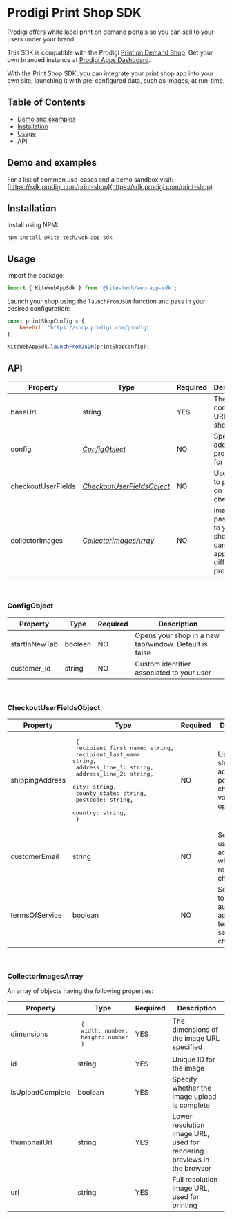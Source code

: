 # Prodigi Print Shop SDK

[Prodigi](https://www.prodigi.com/) offers white label print on demand portals so you can sell to your users under your brand. 

This SDK is compatible with the Prodigi [Print on Demand Shop](https://shop.prodigi.com). Get your own branded instance at [Prodigi Apps Dashboard](https://dashboard.prodigi.com/apps).

With the Print Shop SDK, you can integrate your print shop app into your own site, launching it with pre-configured data, such as images, at run-time.

## Table of Contents
- [Demo and examples](#demo-and-examples)
- [Installation](#installation)
- [Usage](#usage)
- [API](#api)

## Demo and examples

For a list of common use-cases and a demo sandbox visit: [https://sdk.prodigi.com/print-shop](https://sdk.prodigi.com/print-shop)

## Installation

Install using NPM:

```
npm install @kite-tech/web-app-sdk
```

## Usage

<!-- If installed using npm, import the package: -->
Import the package:
```js
import { KiteWebAppSdk } from '@kite-tech/web-app-sdk';
```
Launch your shop using the `launchFromJSON` function and pass in your desired configuration:
```js
const printShopConfig = {
    baseUrl: 'https://shop.prodigi.com/prodigi'
};

KiteWebAppSdk.launchFromJSON(printShopConfig);
```

## API

| Property           | Type                                                    | Required | Description                                                             |
|--------------------|---------------------------------------------------------|----------|-------------------------------------------------------------------------|
| baseUrl            | string                                                  | YES      | The complete URL of your shop                                           |
| config             | [_ConfigObject_](#ConfigObject)                         | NO       | Specify additional properties for launch                                |
| checkoutUserFields | [_CheckoutUserFieldsObject_](#CheckoutUserFieldsObject) | NO       | User details to populate on checkout                                    |
| collectorImages    | [_CollectorImagesArray_](#CollectorImagesArray)         | NO       | Images passed in to your shop that can be applied to different products |

<br>

### ConfigObject

| Property      | Type    | Required | Description                                           |
|---------------|---------|----------|-------------------------------------------------------|
| startInNewTab | boolean | NO       | Opens your shop in a new tab/window. Default is false |
| customer_id   | string  | NO       | Custom identifier associated to your user             |

<br>

### CheckoutUserFieldsObject

| Property        | Type                                                                                                                                                                                                                                            | Required | Description                                                            |
|-----------------|-------------------------------------------------------------------------------------------------------------------------------------------------------------------------------------------------------------------------------------------------|----------|------------------------------------------------------------------------|
| shippingAddress | <pre> {<br>   recipient_first_name: string,<br>   recipient_last_name: string,<br>   address_line_1: string,<br>   address_line_2: string,<br>   city: string,<br>   county_state: string,<br>   postcode: string,<br>   country: string,<br> } | NO       | User shipping address to populate on checkout. All values are optional |
| customerEmail   | string                                                                                                                                                                                                                                          | NO       | Sets the user's email address when they reach the checkout            |
| termsOfService  | boolean                                                                                                                                                                                                                                         | NO       | Sets whether to automatically agree to terms of service on checkout             |

<br>

### CollectorImagesArray

An array of objects having the following properties:

| Property         | Type                                                     | Required | Description                                                           |
|------------------|----------------------------------------------------------|----------|-----------------------------------------------------------------------|
| dimensions       | <pre> {<br>   width: number,<br>   height: number<br> }  | YES      | The dimensions of the image URL specified                             |
| id               | string                                                   | YES      | Unique ID for the image                                               |
| isUploadComplete | boolean                                                  | YES      | Specify whether the image upload is complete                          |
| thumbnailUrl     | string                                                   | YES      | Lower resolution image URL, used for rendering previews in the browser|
| url              | string                                                   | YES      | Full resolution image URL, used for printing                          |
